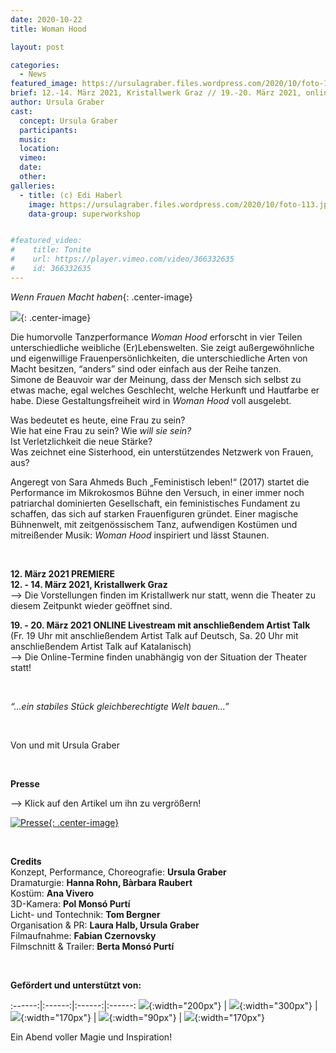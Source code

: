 ```yaml
---
date: 2020-10-22
title: Woman Hood

layout: post

categories:
  - News
featured_image: https://ursulagraber.files.wordpress.com/2020/10/foto-113.jpg
brief: 12.-14. März 2021, Kristallwerk Graz // 19.-20. März 2021, online, inklusive live Artist Talk
author: Ursula Graber
cast:
  concept: Ursula Graber
  participants:
  music:
  location:
  vimeo:
  date:
  other:
galleries:
  - title: (c) Edi Haberl
    image: https://ursulagraber.files.wordpress.com/2020/10/foto-113.jpg
    data-group: superworkshop


#featured_video:
#    title: Tonite
#    url: https://player.vimeo.com/video/366332635
#    id: 366332635
---
```



*Wenn Frauen Macht haben*{: .center-image}

![](https://ursulagraber.files.wordpress.com/2020/10/foto-113.jpg?w=500&fit=crop){: .center-image}

Die humorvolle Tanzperformance <i>Woman Hood</i> erforscht in vier Teilen unterschiedliche weibliche (Er)Lebenswelten. Sie zeigt außergewöhnliche und eigenwillige Frauenpersönlichkeiten, die unterschiedliche Arten von Macht besitzen, “anders” sind oder einfach aus der Reihe tanzen.   
Simone de Beauvoir war der Meinung, dass der Mensch sich selbst zu etwas mache, egal welches Geschlecht, welche Herkunft und Hautfarbe er habe. Diese Gestaltungsfreiheit wird in <i>Woman Hood</i> voll ausgelebt.<br>

Was bedeutet es heute, eine Frau zu sein? <br>
 Wie hat eine Frau zu sein? Wie <i>will sie sein?</i><br>
Ist Verletzlichkeit die neue Stärke?<br>
Was zeichnet eine Sisterhood, ein unterstützendes Netzwerk von Frauen, aus?   

Angeregt von Sara Ahmeds Buch „Feministisch leben!“ (2017) startet die Performance im Mikrokosmos Bühne den Versuch, in einer immer noch patriarchal dominierten Gesellschaft, ein feministisches Fundament zu schaffen, das sich auf starken Frauenfiguren gründet.
Einer magische Bühnenwelt, mit zeitgenössischem Tanz, aufwendigen Kostümen und mitreißender Musik: <i>Woman Hood</i> inspiriert und lässt Staunen.



<br />

**12. März 2021 PREMIERE**   
**12. - 14. März 2021, Kristallwerk Graz**    
--> Die Vorstellungen finden im Kristallwerk nur statt, wenn die Theater zu diesem Zeitpunkt wieder geöffnet sind.
<br>

**19. - 20. März 2021 ONLINE Livestream mit anschließendem Artist Talk**    
(Fr. 19 Uhr mit anschließendem Artist Talk auf Deutsch, Sa. 20 Uhr mit anschließendem Artist Talk auf Katalanisch)   
--> Die Online-Termine finden unabhängig von der Situation der Theater statt!


<br />


*“...ein stabiles Stück gleichberechtigte Welt bauen...”<br />*


<br />



Von und mit Ursula Graber<br />



<br />


**Presse**


<p>
--> Klick auf den Artikel um ihn zu vergrößern!
</p>


[![Presse](https://ursulagraber.files.wordpress.com/2020/08/artikel.png?w=300){: .center-image}](https://ursulagraber.files.wordpress.com/2020/08/artikel.png?w=1000)

<br />



**Credits**  
Konzept, Performance, Choreografie: 	**Ursula Graber**  
Dramaturgie:	**Hanna Rohn, Bàrbara Raubert**   
Kostüm:	**Ana Vivero**  
3D-Kamera: **Pol Monsó Purtí**   
Licht- und Tontechnik:	**Tom Bergner**   
Organisation & PR:	**Laura Halb, Ursula Graber**  
Filmaufnahme: **Fabian Czernovsky**   
Filmschnitt & Trailer: **Berta Monsó Purtí**


<br />

**Gefördert und unterstützt von:**  


:------:|:------:|:------:|:------:
![]({{site.url}}/images/logograz.png){:width="200px"} | ![]({{site.url}}/images/logobund.png){:width="300px"} | ![]({{site.url}}/images/logodat.png){:width="170px"} | ![]({{site.url}}/images/logokristallwerk.png){:width="90px"} | ![]({{site.url}}/images/logolaut.png){:width="170px"}




<!--plop-->

Ein Abend voller Magie und Inspiration!<br />


<!--[![Totem](https://i.vimeocdn.com/video/746500438_640.jpg)](https://player.vimeo.com/video/306702195)-->
